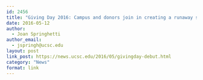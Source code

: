 ```yaml
---
id: 2456
title: "Giving Day 2016: Campus and donors join in creating a runaway success"
date: 2016-05-12
author:
  - Joan Springhetti
author_email:
  - jspringh@ucsc.edu
layout: post
link_post: https://news.ucsc.edu/2016/05/givingday-debut.html
category: "News"
format: link
---
```

